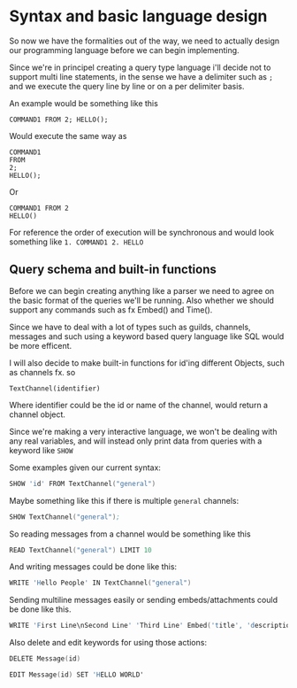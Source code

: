 # Syntax and basic language design

So now we have the formalities out of the way, we need to actually design our programming language before we can begin implementing.

Since we're in principel creating a query type language i'll decide not to support multi line statements, in the sense we have a delimiter such as `;` and we execute the query line by line or on a per delimiter basis.

An example would be something like this

    COMMAND1 FROM 2; HELLO();

Would execute the same way as

    COMMAND1
    FROM
    2;
    HELLO();

Or

    COMMAND1 FROM 2
    HELLO()

For reference the order of execution will be synchronous and would look something like `1. COMMAND1 2. HELLO`

## Query schema and built-in functions

Before we can begin creating anything like a parser we need to agree on the basic format of the queries we'll be running. Also whether we should support any commands such as fx Embed() and Time().

Since we have to deal with a lot of types such as guilds, channels, messages and such using a keyword based query language like SQL would be more efficent.

I will also decide to make built-in functions for id'ing different Objects, such as channels fx. so

    TextChannel(identifier)

Where identifier could be the id or name of the channel, would return a channel object.

Since we're making a very interactive language, we won't be dealing with any real variables, and will instead only print data from queries with a keyword like `SHOW`

Some examples given our current syntax:

```s
SHOW 'id' FROM TextChannel("general")
```

Maybe something like this if there is multiple `general` channels:

```s
SHOW TextChannel("general");
```

So reading messages from a channel would be something like this

```s
READ TextChannel("general") LIMIT 10
```

And writing messages could be done like this:

```s
WRITE 'Hello People' IN TextChannel("general")
```

Sending multiline messages easily or sending embeds/attachments could be done like this.

```s
WRITE 'First Line\nSecond Line' 'Third Line' Embed('title', 'description', [('name', 'value')]) Attachment("Path to file") IN TextChannel("general")
```

Also delete and edit keywords for using those actions:

```s
DELETE Message(id)
```

```s
EDIT Message(id) SET 'HELLO WORLD'
```
